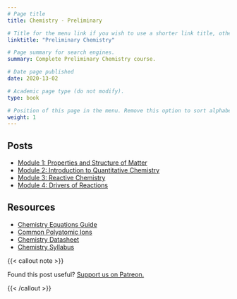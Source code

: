 ```yaml
---
# Page title
title: Chemistry - Preliminary

# Title for the menu link if you wish to use a shorter link title, otherwise remove this option.
linktitle: "Preliminary Chemistry"

# Page summary for search engines.
summary: Complete Preliminary Chemistry course.

# Date page published
date: 2020-13-02

# Academic page type (do not modify).
type: book

# Position of this page in the menu. Remove this option to sort alphabetically.
weight: 1
---
```


## Posts

- [Module 1: Properties and Structure of Matter](module-1/)
- [Module 2: Introduction to Quantitative Chemistry](module-2)
- [Module 3: Reactive Chemistry](module-3/)
- [Module 4: Drivers of Reactions](module-4/)

## Resources

- [Chemistry Equations Guide](/courses/chemistry-hsc/chemistry-equation-guide/)
- [Common Polyatomic Ions](common-polyatomic-ions/)
- [Chemistry Datasheet](/nesa/98664936-221f-4c49-88e1-d002ec69285c/chemistry-formulae-sheet-data-sheet-periodic-table-hsc-exams-2019.pdf?MOD=AJPERES&CVID=)
- [Chemistry Syllabus](/nesa/ff0f1e84-3e7c-45bd-9ed4-b1972546e166/chemistry-stage6-syllabus-pdf.pdf?MOD=AJPERES&CVID=)

{{< callout note >}}

Found this post useful? [Support us on Patreon.](https://patreon.com/schoolnotes)

{{< /callout >}}